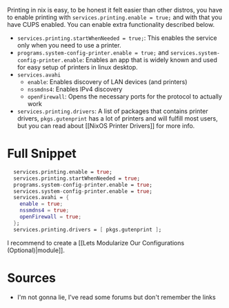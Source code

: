 Printing in nix is easy, to be honest it felt easier than other distros, you have to enable printing with `services.printing.enable = true;` and with that you have CUPS enabled. You can enable extra functionality described below.
- `services.printing.startWhenNeeded = true;`: This enables the service only when you need to use a printer.
- `programs.system-config-printer.enable = true;` and `services.system-config-printer.enable`: Enables an app that is widely known and used for easy setup of printers in linux desktop.
- `services.avahi`
	- `enable`: Enables discovery of LAN devices (and printers)
	- `nssmdns4`: Enables IPv4 discovery 
	- `openFirewall`: Opens the necessary ports for the protocol to actually work
- `services.printing.drivers`: A list of packages that contains printer drivers, `pkgs.gutenprint` has a lot of printers and will fulfill most users, but you can read about [[NixOS Printer Drivers]] for more info.
# Full Snippet
```nix
  services.printing.enable = true;
  services.printing.startWhenNeeded = true;
  programs.system-config-printer.enable = true;
  services.system-config-printer.enable = true;
  services.avahi = {
    enable = true;
    nssmdns4 = true;
    openFirewall = true;
  };
  services.printing.drivers = [ pkgs.gutenprint ];

```
I recommend to create a [[Lets Modularize Our Configurations (Optional)|module]].
# Sources
- I'm not gonna lie, I've read some forums but don't remember the links